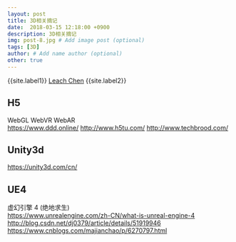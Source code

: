 ```yaml
---
layout: post
title: 3D相关摘记
date:  2018-03-15 12:18:00 +0900  
description: 3D相关摘记
img: post-8.jpg # Add image post (optional)
tags: [3D]
author: # Add name author (optional)
other: true
---
```


{{site.label1}} <a href="https://www.leachchen.com/" target="\_blank">Leach Chen</a> {{site.label2}}

## H5 ##
WebGL  WebVR WebAR<br>
<a href="https://www.ddd.online/" style="text-decoration: none;" target="\_blank" title="">https://www.ddd.online/</a>
<a href="http://www.h5tu.com/" style="text-decoration: none;" target="\_blank" title="">http://www.h5tu.com/</a>
<a href="http://www.techbrood.com/" style="text-decoration: none;" target="\_blank" title="">http://www.techbrood.com/</a>


## Unity3d ##
<a href="https://unity3d.com/cn/" style="text-decoration: none;" target="\_blank" title="">https://unity3d.com/cn/</a>


## UE4 ##
虚幻引擎 4 (绝地求生)<br>
<a href="https://www.unrealengine.com/zh-CN/what-is-unreal-engine-4" style="text-decoration: none;" target="\_blank" title="">https://www.unrealengine.com/zh-CN/what-is-unreal-engine-4</a>
<a href="http://blog.csdn.net/dj0379/article/details/51919946" style="text-decoration: none;" target="\_blank" title="">http://blog.csdn.net/dj0379/article/details/51919946</a>
<a href="https://www.cnblogs.com/majianchao/p/6270797.html" style="text-decoration: none;" target="\_blank" title="">https://www.cnblogs.com/majianchao/p/6270797.html</a>
